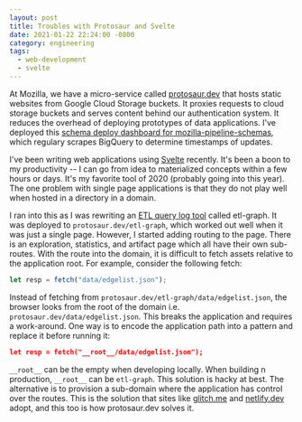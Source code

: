 ```yaml
---
layout: post
title: Troubles with Protosaur and Svelte
date: 2021-01-22 22:24:00 -0800
category: engineering
tags:
  - web-development
  - svelte
---
```


At Mozilla, we have a micro-service called
[protosaur.dev](https://protosaur.dev/) that hosts static websites from Google
Cloud Storage buckets. It proxies requests to cloud storage
buckets and serves content behind our authentication system. It reduces the
overhead of deploying prototypes of data applications. I've deployed this
[schema deploy dashboard for
mozilla-pipeline-schemas](https://protosaur.dev/mps-deploys/), which regulary
scrapes BigQuery to determine timestamps of updates.

I've been writing web applications using [Svelte](https://svelte.dev/) recently.
It's been a boon to my productivity -- I can go from idea to materialized
concepts within a few hours or days. It's my favorite tool of 2020 (probably
going into this year). The one problem with single page applications is that
they do not play well when hosted in a directory in a domain.

I ran into this as I was rewriting an [ETL query log
tool](https://github.com/mozilla/etl-graph) called etl-graph. It was deployed to
`protosaur.dev/etl-graph`, which worked out well when it was just a single page.
However, I started adding routing to the page. There is an exploration,
statistics, and artifact page which all have their own sub-routes. With the
route into the domain, it is difficult to fetch assets relative to the
application root. For example, consider the following fetch:

```javascript
let resp = fetch("data/edgelist.json");
```

Instead of fetching from `protosaur.dev/etl-graph/data/edgelist.json`, the
browser looks from the root of the domain i.e.
`protosaur.dev/data/edgelist.json`. This breaks the application and requires a work-around. One way is to encode the application path into a pattern and
replace it before running it:

```json
let resp = fetch("__root__/data/edgelist.json");
```

`__root__` can be the empty when developing locally. When building n production,
`__root__` can be `etl-graph`. This solution is hacky at best. The alternative
is to provision a sub-domain where the application has control over the routes.
This is the solution that sites like [glitch.me](glitch.me) and
[netlify.dev](netlify.dev) adopt, and this too is how protosaur.dev
solves it.
